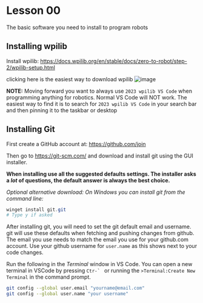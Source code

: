 # Lesson 00 

The basic software you need to install to program robots 


## Installing wpilib 
Install wpilib: https://docs.wpilib.org/en/stable/docs/zero-to-robot/step-2/wpilib-setup.html

clicking here is the easiest way to download wpilib 
![image](https://github.com/LuminousLlama/Programming-1.5-training/assets/92387980/ca4e76b7-4b4f-47d9-aca4-79a2cb7e7d13)

**NOTE:** Moving forward you want to always use `2023 wpilib VS Code` when programming anything for robotics. Normal VS Code will NOT work. 
The easiest way to find it is to search for `2023 wpilib VS Code` in your search bar and then pinning it to the taskbar or desktop 


## Installing Git 

First create a GitHub account at: https://github.com/join

Then go to <https://git-scm.com/> and download and install git using the GUI installer. 

**When installing use all the suggested defaults settings. The installer asks a *lot* of questions, the default answer is always the best choice.**

*Optional alternative download: On Windows you can install git from the command line:*
```Powershell
winget install git.git
# Type y if asked
```

After installing git, you will need to set the git default email and username. git will use these defaults when fetching and pushing changes from github. The email you use needs to match the email you use for your github.com account. Use your github username for `user.name` as this shows next to your code changes.

Run the following in the *Terminal* window in VS Code. You can open a new terminal in VSCode by pressing ``Ctr-` `` or running the `>Terminal:Create New Terminal` in the command prompt.

```bash
git config --global user.email "yourname@email.com"
git config --global user.name "your username"
```
